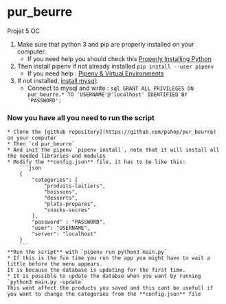 # pur_beurre
Projet 5 OC

1. Make sure that python 3 and pip are properly installed on your computer.
    * If you need help you should check this [Properly Installing Python](http://docs.python-guide.org/en/latest/starting/installation/)
1. Then install pipenv if not already installed `pip install --user pipenv`
    * If you need help : [Pipenv & Virtual Environments](http://docs.python-guide.org/en/latest/dev/virtualenvs/)
1. If not installed, [install mysql](https://openclassrooms.com/courses/administrez-vos-bases-de-donnees-avec-mysql/installation-de-mysql):
    * Connect to mysql and write : ```sql GRANT ALL PRIVILEGES ON pur_beurre.* TO 'USERNAME'@'localhost' IDENTIFIED BY 'PASSWORD';```

### Now you have all you need to run the script

    * Clone the [github repository](https://github.com/pshop/pur_beurre) on your computer
    * Then `cd pur_beurre`
    * And init the pipenv `pipenv install`, note that it will install all the needed libraries and modules
    * Modify the **config.json** file, it has to be like this:
        ```json
        {
            "categories": [
                "produits-laitiers",
                "boissons",
                "desserts",
                "plats-prepares",
                "snacks-sucres"
            ],
            "password" : "PASSWORD",
            "user": "USERNAME",
            "server": "localhost"
        }
        ```
    **Run the script** with `pipenv run python3 main.py`
    * If this is the fun time you run the app you might have to wait a little before the menu appears.
    It is because the database is updating for the first time.
    * It is possible to update the databse when you want by running `python3 main.py -update`
    This wont affect the products you saved and this cant be usefull if you want to change the categories from the **config.json** file